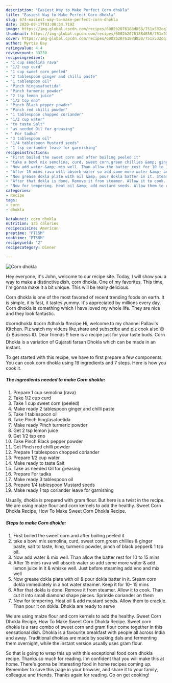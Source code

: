 ```yaml
---
description: "Easiest Way to Make Perfect Corn dhokla"
title: "Easiest Way to Make Perfect Corn dhokla"
slug: 674-easiest-way-to-make-perfect-corn-dhokla
date: 2020-09-17T03:00:34.719Z
image: https://img-global.cpcdn.com/recipes/6002b2076188d858/751x532cq70/corn-dhokla-recipe-main-photo.jpg
thumbnail: https://img-global.cpcdn.com/recipes/6002b2076188d858/751x532cq70/corn-dhokla-recipe-main-photo.jpg
cover: https://img-global.cpcdn.com/recipes/6002b2076188d858/751x532cq70/corn-dhokla-recipe-main-photo.jpg
author: Myrtie Day
ratingvalue: 4.4
reviewcount: 33230
recipeingredient:
- "1 cup semolina rava"
- "1/2 cup curd"
- "1 cup sweet corn peeled"
- "2 tablespoon ginger and chilli paste"
- "1 tablespoon oil"
- "Pinch hingasafoetida"
- "Pinch turmeric powder"
- "2 tsp lemon juice"
- "1/2 tsp eno"
- "Pinch Black pepper powder"
- "Pinch red chilli powder"
- "1 tablespoon chopped coriander"
- "1/2 cup water"
- "to taste Salt"
- "as needed Oil for greasing"
- " For tadka"
- "3 tablespoon oil"
- "1/4 tablespoon Mustard seeds"
- "1 tsp coriander leave for garnishing"
recipeinstructions:
- "First boiled the sweet corn and after boiling peeled it"
- "take a bowl mix semolina, curd, sweet corn,green chillies &amp; ginger paste, salt to taste, hing, turmeric powder, pinch of black pepper&amp; 1 tsp oil."
- "Now add water &amp; mix well. Than allow the batter rest for 10 to 15 mins"
- "After 15 mins rava will absorb water so add some more water &amp; add lemon juice in it &amp; whiske well. Just before steaming add eno and mix well"
- "Now grease dokla plate with oil &amp; pour dokla batter in it. Steam corn dokla immediately in a hot water steamer. Keep it for 10- 15 mins"
- "After that dokla is done. Remove it from steamer. Allow it to cook. Than cut it into small diamond shape pieces. Sprinkle coriander on them"
- "Now for tempering. Heat oil &amp; add mustard seeds. Allow them to crackle. Than pour it on dokla. Dhokla are ready to serve"
categories:
- Recipe
tags:
- corn
- dhokla

katakunci: corn dhokla 
nutrition: 135 calories
recipecuisine: American
preptime: "PT15M"
cooktime: "PT58M"
recipeyield: "2"
recipecategory: Dinner

---
```



![Corn dhokla](https://img-global.cpcdn.com/recipes/6002b2076188d858/751x532cq70/corn-dhokla-recipe-main-photo.jpg)

Hey everyone, it's John, welcome to our recipe site. Today, I will show you a way to make a distinctive dish, corn dhokla. One of my favorites. This time, I'm gonna make it a bit unique. This will be really delicious.

Corn dhokla is one of the most favored of recent trending foods on earth. It is simple, it is fast, it tastes yummy. It's appreciated by millions every day. Corn dhokla is something which I have loved my whole life. They are nice and they look fantastic.

#corndhokla #corn #dhokla #recipe Hi, welcome to my channel Pallavi&#39;s Kitchen. Plz watch my videos like,share and subscribe and plz cook also.😊👍 Business ID. Dear friends !! here is a recipe just for your taste buds. Corn Dhokla is a variation of Gujarati farsan Dhokla which can be made in an instant.


To get started with this recipe, we have to first prepare a few components. You can cook corn dhokla using 19 ingredients and 7 steps. Here is how you cook it.

<!--inarticleads1-->

##### The ingredients needed to make Corn dhokla:

1. Prepare 1 cup semolina (rava)
1. Take 1/2 cup curd
1. Take 1 cup sweet corn (peeled)
1. Make ready 2 tablespoon ginger and chilli paste
1. Take 1 tablespoon oil
1. Take Pinch hing/asafoetida
1. Make ready Pinch turmeric powder
1. Get 2 tsp lemon juice
1. Get 1/2 tsp eno
1. Take Pinch Black pepper powder
1. Get Pinch red chilli powder
1. Prepare 1 tablespoon chopped coriander
1. Prepare 1/2 cup water
1. Make ready to taste Salt
1. Take as needed Oil for greasing
1. Prepare  For tadka
1. Make ready 3 tablespoon oil
1. Prepare 1/4 tablespoon Mustard seeds
1. Make ready 1 tsp coriander leave for garnishing


Usually, dhokla is prepared with gram flour. But here is a twist in the recipe. We are using maize flour and corn kernels to add the healthy. Sweet Corn Dhokla Recipe, How To Make Sweet Corn Dhokla Recipe. 

<!--inarticleads2-->

##### Steps to make Corn dhokla:

1. First boiled the sweet corn and after boiling peeled it
1. take a bowl mix semolina, curd, sweet corn,green chillies &amp; ginger paste, salt to taste, hing, turmeric powder, pinch of black pepper&amp; 1 tsp oil.
1. Now add water &amp; mix well. Than allow the batter rest for 10 to 15 mins
1. After 15 mins rava will absorb water so add some more water &amp; add lemon juice in it &amp; whiske well. Just before steaming add eno and mix well
1. Now grease dokla plate with oil &amp; pour dokla batter in it. Steam corn dokla immediately in a hot water steamer. Keep it for 10- 15 mins
1. After that dokla is done. Remove it from steamer. Allow it to cook. Than cut it into small diamond shape pieces. Sprinkle coriander on them
1. Now for tempering. Heat oil &amp; add mustard seeds. Allow them to crackle. Than pour it on dokla. Dhokla are ready to serve


We are using maize flour and corn kernels to add the healthy. Sweet Corn Dhokla Recipe, How To Make Sweet Corn Dhokla Recipe. Sweet corn dhokla is a rare combo of sweet corn and gram flour come together in this sensational dish. Dhokla is a favourite breakfast with people all across India and away. Traditional dhoklas are made by soaking dals and fermenting them overnight, while the instant version usually uses gram flour. 

So that is going to wrap this up with this exceptional food corn dhokla recipe. Thanks so much for reading. I'm confident that you will make this at home. There's gonna be interesting food in home recipes coming up. Remember to save this page in your browser, and share it to your family, colleague and friends. Thanks again for reading. Go on get cooking!

